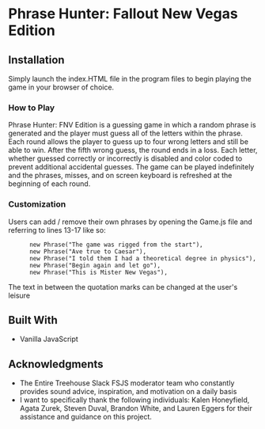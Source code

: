 # Phrase Hunter: Fallout New Vegas Edition


## Installation 

Simply launch the index.HTML file in the program files to begin playing the game in your browser of choice.

### How to Play

Phrase Hunter: FNV Edition is a guessing game in which a random phrase is generated and the player must guess all of the letters within the phrase. Each round allows the player to guess up to four wrong letters and still be able to win. After the fifth wrong guess, the round ends in a loss. Each letter, whether guessed correctly or incorrectly is disabled and color coded to prevent additional accidental guesses. The game can be played indefinitely and the phrases, misses, and on screen keyboard is refreshed at the beginning of each round. 

### Customization

Users can add / remove their own phrases by opening the Game.js file and referring to lines 13-17 like so:

```
      new Phrase("The game was rigged from the start"),
      new Phrase("Ave true to Caesar"),
      new Phrase("I told them I had a theoretical degree in physics"),
      new Phrase("Begin again and let go"),
      new Phrase("This is Mister New Vegas"),
```

The text in between the quotation marks can be changed at the user's leisure

## Built With

* Vanilla JavaScript

## Acknowledgments

* The Entire Treehouse Slack FSJS moderator team who constantly provides sound advice, inspiration, and motivation on a daily basis
* I want to specifically thank the following individuals: Kalen Honeyfield, Agata Zurek, Steven Duval, Brandon White, and Lauren Eggers for their assistance and guidance on this project.

